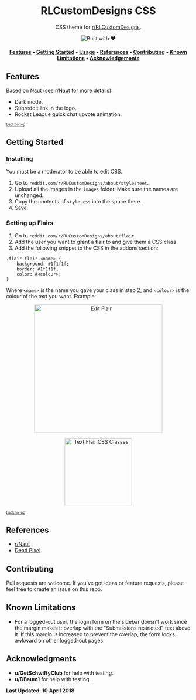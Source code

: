 <h1 align="center">RLCustomDesigns CSS</h1>

<p align="center">
CSS theme for <a href="https://reddit.com/r/RLCustomDesigns">r/RLCustomDesigns</a>.
</p>

<p align="center">
<img src="https://forthebadge.com/images/badges/built-with-love.svg" alt="Built with ♥">   
</p>

<h4 align="center">
  <a href="#features">Features</a> •
  <a href="#getting-started">Getting Started</a> •
  <a href="#usage">Usage</a> •
  <a href="#references">References</a> •
  <a href="#contributing">Contributing</a> •
  <a href="#known-limitations">Known Limitations</a> •
  <a href="#acknowledgements">Acknowledgements</a>
</h4>

## Features

Based on Naut (see [r/Naut](reddit.com/r/Naut) for more details).

* Dark mode.
* Subreddit link in the logo.
* Rocket League quick chat upvote animation.

[<sub><sup>Back to top</sup></sub>](#top)

## Getting Started

### Installing

You must be a moderator to be able to edit CSS.

1. Go to `reddit.com/r/RLCustomDesigns/about/stylesheet`.
2. Upload all the images in the `images` folder. Make sure the names are unchanged.
3. Copy the contents of `style.css` into the space there.
4. Save.

### Setting up Flairs

1. Go to `reddit.com/r/RLCustomDesigns/about/flair`.
2. Add the user you want to grant a flair to and give them a CSS class.
3. Add the following snippet to the CSS in the addons section:

```
.flair.flair-<name> {
    background: #1f1f1f;
    border: #1f1f1f;
    color: #<colour>;
}
```
Where `<name>` is the name you gave your class in step 2, and `<colour>` is the colour of the text you want. Example:

 <p align="center">
<img width="350" alt="Edit Flair" src="https://user-images.githubusercontent.com/11446387/38540192-bc29284a-3cb8-11e8-91f2-e92a410c055b.png">
</p>

<p align="center">
<img width="184" alt="Text Flair CSS Classes" src="https://user-images.githubusercontent.com/11446387/38539681-c819d106-3cb6-11e8-87f7-cdac32fab495.png">
</p>


[<sub><sup>Back to top</sup></sub>](#top)

## References

* [r/Naut](https://www.reddit.com/r/naut/)
* [Dead Pixel](https://www.reddit.com/r/csshelp/comments/3113sm/what_is_the_best_april_fools_prank_for_css/cpxp1np/)

## Contributing

Pull requests are welcome. If you've got ideas or feature requests, please feel free to create an issue on this repo.

## Known Limitations

* For a logged-out user, the login form on the sidebar doesn't work since the margin makes it overlap with the "Submissions restricted" text above it. If this margin is increased to prevent the overlap, the form looks awkward on other logged-out pages.


## Acknowledgments

* **u/GetSchwiftyClub** for help with testing.
* **u/DBaum1** for help with testing.

**Last Updated: 10 April 2018**